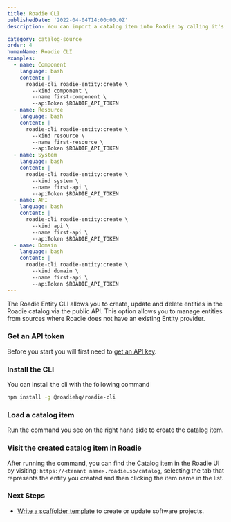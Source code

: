 ```yaml
---
title: Roadie CLI
publishedDate: '2022-04-04T14:00:00.0Z'
description: You can import a catalog item into Roadie by calling it's API via the Roadie CLI.

category: catalog-source
order: 4
humanName: Roadie CLI
examples:
  - name: Component
    language: bash
    content: |
      roadie-cli roadie-entity:create \
        --kind component \
        --name first-component \
        --apiToken $ROADIE_API_TOKEN
  - name: Resource
    language: bash
    content: |
      roadie-cli roadie-entity:create \
        --kind resource \
        --name first-resource \
        --apiToken $ROADIE_API_TOKEN
  - name: System
    language: bash
    content: |
      roadie-cli roadie-entity:create \
        --kind system \
        --name first-api \
        --apiToken $ROADIE_API_TOKEN
  - name: API
    language: bash
    content: |
      roadie-cli roadie-entity:create \
        --kind api \
        --name first-api \
        --apiToken $ROADIE_API_TOKEN
  - name: Domain
    language: bash
    content: |
      roadie-cli roadie-entity:create \
        --kind domain \
        --name first-api \
        --apiToken $ROADIE_API_TOKEN
---
```


The Roadie Entity CLI allows you to create, update and delete entities in the Roadie catalog via the public API. This option allows you to manage entities from sources where Roadie does not have an existing Entity provider.

### Get an API token

Before you start you will first need to [get an API key](/docs/api/authorization/).

### Install the CLI

You can install the cli with the following command

```bash
npm install -g @roadiehq/roadie-cli
```

### Load a catalog item

Run the command you see on the right hand side to create the catalog item.

### Visit the created catalog item in Roadie

After running the command, you can find the Catalog item in the Roadie UI by visiting: `https://<tenant name>.roadie.so/catalog`, selecting the tab that represents the entity you created and then clicking the item name in the list.

### Next Steps

* [Write a scaffolder template](/docs/scaffolder/writing-templates/) to create or update software projects.
